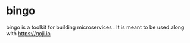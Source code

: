 # bingo

bingo is a toolkit for building microservices . It is meant to be used along with https://goji.io
